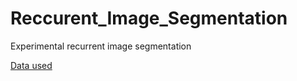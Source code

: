 # Reccurent_Image_Segmentation
Experimental recurrent image segmentation

[Data used](https://www.kaggle.com/ashish2001/semantic-segmentation-of-underwater-imagery-suim)
